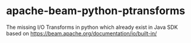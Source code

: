 # apache-beam-python-ptransforms
The missing I/O Transforms in python which already exist in Java SDK based on https://beam.apache.org/documentation/io/built-in/
